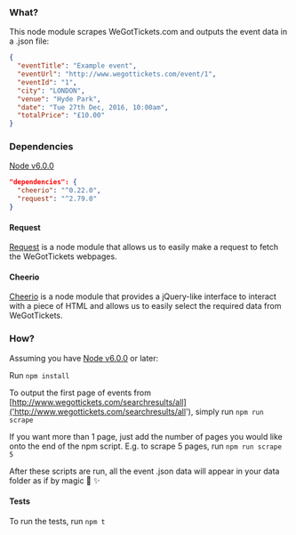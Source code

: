 ### What?
This node module scrapes WeGotTickets.com and outputs the event data in a .json file:

```json
{
  "eventTitle": "Example event",
  "eventUrl": "http://www.wegottickets.com/event/1",
  "eventId": "1",
  "city": "LONDON",
  "venue": "Hyde Park",
  "date": "Tue 27th Dec, 2016, 10:00am",
  "totalPrice": "£10.00"
}
```

### Dependencies
[Node v6.0.0]('https://nodejs.org/en/blog/release/v6.0.0')

```json
"dependencies": {
  "cheerio": "^0.22.0",
  "request": "^2.79.0"
}
```

#### Request
[Request]('https://github.com/request/request') is a node module that allows us to easily make a request to fetch the WeGotTickets webpages.

#### Cheerio
[Cheerio]('https://github.com/cheeriojs/cheerio') is a node module that provides a jQuery-like interface to interact with a piece of HTML and allows us to easily select the required data from WeGotTickets.


### How?
Assuming you have [Node v6.0.0]('https://nodejs.org/en/blog/release/v6.0.0/') or later:

Run ```npm install```

To output the first page of events from  [http://www.wegottickets.com/searchresults/all]('http://www.wegottickets.com/searchresults/all'), simply run ```npm run scrape```

If you want more than 1 page, just add the number of pages you would like onto the end of the npm script. E.g. to scrape 5 pages, run ```npm run scrape 5```

After these scripts are run, all the event .json data will appear in your data folder as if by magic :crystal_ball: :sparkles:

#### Tests
To run the tests, run ```npm t```
